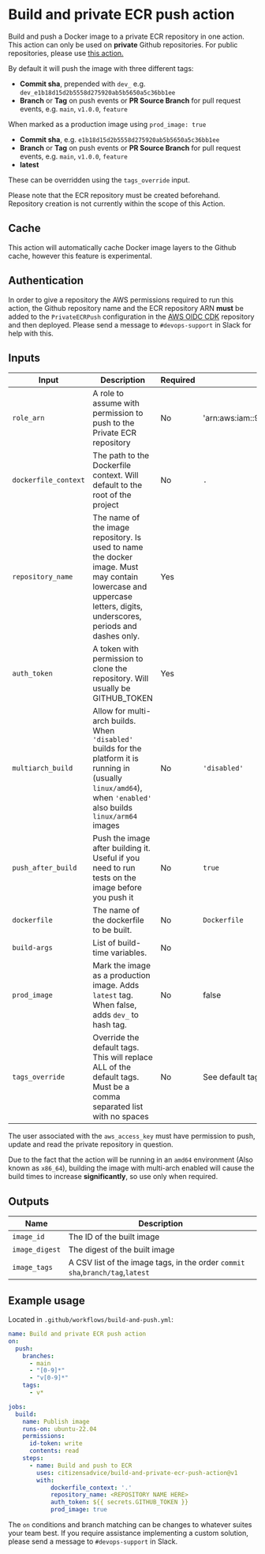 # Build and private ECR push action

Build and push a Docker image to a private ECR repository in one action. This action can only be used on **private** Github repositories. For public repositories, please use [this action.](https://github.com/citizensadvice/build-and-push-action)

By default it will push the image with three different tags:

- **Commit sha**, prepended with `dev_` e.g. `dev_e1b18d15d2b5558d275920ab5b5650a5c36bb1ee`
- **Branch** or **Tag** on push events or **PR Source Branch** for pull request events, e.g. `main`, `v1.0.0`, `feature`

When marked as a production image using `prod_image: true`

- **Commit sha**, e.g. `e1b18d15d2b5558d275920ab5b5650a5c36bb1ee`
- **Branch** or **Tag** on push events or **PR Source Branch** for pull request events, e.g. `main`, `v1.0.0`, `feature`
- **latest**

These can be overridden using the `tags_override` input.

Please note that the ECR repository must be created beforehand. Repository creation is not currently within the scope of this Action.

## Cache

This action will automatically cache Docker image layers to the Github cache, however this feature is experimental.

## Authentication

In order to give a repository the AWS permissions required to run this action, the Github repository name and the ECR repository ARN **must** be added to the `PrivateECRPush` configuration in the [AWS OIDC CDK](https://github.com/citizensadvice/aws-oidc-cdk) repository and then deployed. Please send a message to `#devops-support` in Slack for help with this.

## Inputs

| Input                | Description                                                                                                                                                         | Required | Default                                         |
| -------------------- | ------------------------------------------------------------------------------------------------------------------------------------------------------------------- | -------- | ----------------------------------------------- |
| `role_arn`           | A role to assume with permission to push to the Private ECR repository                                                                                              | No       | 'arn:aws:iam::979633842206:role/PrivateECRPush' |
| `dockerfile_context` | The path to the Dockerfile context. Will default to the root of the project                                                                                         | No       | `.`                                             |
| `repository_name`    | The name of the image repository. Is used to name the docker image. Must may contain lowercase and uppercase letters, digits, underscores, periods and dashes only. | Yes      |                                                 |
| `auth_token`         | A token with permission to clone the repository. Will usually be GITHUB_TOKEN                                                                                       | Yes      |                                                 |
| `multiarch_build`    | Allow for multi-arch builds. When `'disabled'` builds for the platform it is running in (usually `linux/amd64`), when `'enabled'` also builds `linux/arm64` images  | No       | `'disabled'`                                    |
| `push_after_build`   | Push the image after building it. Useful if you need to run tests on the image before you push it                                                                   | No       | `true`                                          |
| `dockerfile`         | The name of the dockerfile to be built.                                                                                                                             | No       | `Dockerfile`                                    |
| `build-args`         | List of build-time variables.                                                                                                                                       | No       |                                                 |
| `prod_image`         | Mark the image as a production image. Adds `latest` tag. When false, adds `dev_` to hash tag.                                                                       | No       | false                                           |
| `tags_override`      | Override the default tags. This will replace ALL of the default tags. Must be a comma separated list with no spaces                                                 | No       | See default tags above                          |

The user associated with the `aws_access_key` must have permission to push, update and read the private repository in question.

Due to the fact that the action will be running in an `amd64` environment (Also known as `x86_64`), building the image with multi-arch enabled will cause the build times to increase **significantly**, so use only when required.

## Outputs

| Name           | Description                                                                   |
| -------------- | ----------------------------------------------------------------------------- |
| `image_id`     | The ID of the built image                                                     |
| `image_digest` | The digest of the built image                                                 |
| `image_tags`   | A CSV list of the image tags, in the order `commit sha`,`branch/tag`,`latest` |

## Example usage

Located in `.github/workflows/build-and-push.yml`:

```yaml
name: Build and private ECR push action
on:
  push:
    branches:
      - main
      - "[0-9]*"
      - "v[0-9]*"
    tags:
      - v*

jobs:
  build:
    name: Publish image
    runs-on: ubuntu-22.04
    permissions:
      id-token: write
      contents: read
    steps:
      - name: Build and push to ECR
        uses: citizensadvice/build-and-private-ecr-push-action@v1
        with:
            dockerfile_context: '.'
            repository_name: <REPOSITORY NAME HERE>
            auth_token: ${{ secrets.GITHUB_TOKEN }}
            prod_image: true
```

The `on` conditions and branch matching can be changes to whatever suites your team best. If you require assistance implementing a custom solution, please send a message to `#devops-support` in Slack.
